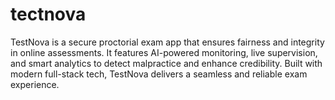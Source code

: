 # tectnova
TestNova is a secure proctorial exam app that ensures fairness and integrity in online assessments. It features AI-powered monitoring, live supervision, and smart analytics to detect malpractice and enhance credibility. Built with modern full-stack tech, TestNova delivers a seamless and reliable exam experience.
